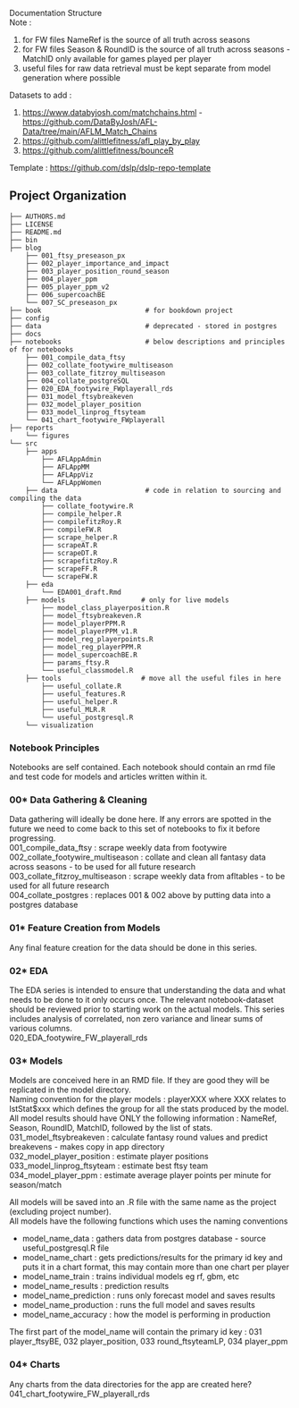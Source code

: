 
Documentation Structure  
Note : 
1. for FW files NameRef is the source of all truth across seasons    
2. for FW files Season & RoundID is the source of all truth across seasons - MatchID only available for games played per player
3. useful files for raw data retrieval must be kept separate from model generation where possible

Datasets to add :  
1. https://www.databyjosh.com/matchchains.html  -  https://github.com/DataByJosh/AFL-Data/tree/main/AFLM_Match_Chains  
2. https://github.com/alittlefitness/afl_play_by_play  
3. https://github.com/alittlefitness/bounceR  


Template : https://github.com/dslp/dslp-repo-template  

Project Organization
--------------------

    
    ├── AUTHORS.md  
    ├── LICENSE  
    ├── README.md  
    ├── bin  
    ├── blog
        ├── 001_ftsy_preseason_px
        ├── 002_player_importance_and_impact
        ├── 003_player_position_round_season
        ├── 004_player_ppm
        ├── 005_player_ppm_v2
        ├── 006_supercoachBE
        └── 007_SC_preseason_px   
    ├── book                          # for bookdown project        
    ├── config  
    ├── data                          # deprecated - stored in postgres                              
    ├── docs  
    ├── notebooks                     # below descriptions and principles of for notebooks  
        ├── 001_compile_data_ftsy
        ├── 002_collate_footywire_multiseason
        ├── 003_collate_fitzroy_multiseason
        ├── 004_collate_postgreSQL
        ├── 020_EDA_footywire_FWplayerall_rds
        ├── 031_model_ftsybreakeven
        ├── 032_model_player_position
        ├── 033_model_linprog_ftsyteam
        └── 041_chart_footywire_FWplayerall  
    ├── reports  
        └── figures  
    └── src  
        ├── apps  
            ├── AFLAppAdmin
            ├── AFLAppMM
            ├── AFLAppViz
            └── AFLAppWomen
        ├── data                      # code in relation to sourcing and compiling the data  
            ├── collate_footywire.R  
            ├── compile_helper.R  
            ├── compilefitzRoy.R              
            ├── compileFW.R  
            ├── scrape_helper.R  
            ├── scrapeAT.R  
            ├── scrapeDT.R  
            ├── scrapefitzRoy.R  
            ├── scrapeFF.R              
            └── scrapeFW.R          
        ├── eda  
            └── EDA001_draft.Rmd          
        ├── models                   # only for live models  
            ├── model_class_playerposition.R        
            ├── model_ftsybreakeven.R
            ├── model_playerPPM.R
            ├── model_playerPPM_v1.R
            ├── model_reg_playerpoints.R
            ├── model_reg_playerPPM.R
            ├── model_supercoachBE.R
            ├── params_ftsy.R
            └── useful_classmodel.R           
        ├── tools                    # move all the useful files in here
            ├── useful_collate.R
            ├── useful_features.R
            ├── useful_helper.R
            ├── useful_MLR.R
            └── useful_postgresql.R            
        └── visualization    
        
        


### Notebook Principles  
Notebooks are self contained.  Each notebook should contain an rmd file and test code for models and articles written within it.  


### 00* Data Gathering & Cleaning   
Data gathering will ideally be done here.  If any errors are spotted in the future we need to come back to this set of notebooks to fix it before progressing.  
001_compile_data_ftsy : scrape weekly data from footywire  
002_collate_footywire_multiseason : collate and clean all fantasy data across seasons - to be used for all future research  
003_collate_fitzroy_multiseason : scrape weekly data from afltables - to be used for all future research   
004_collate_postgres : replaces 001 & 002 above by putting data into a postgres database
  
  
### 01* Feature Creation from Models   
Any final feature creation for the data should be done in this series.  


### 02* EDA    
The EDA series is intended to ensure that understanding the data and what needs to be done to it only occurs once.  The relevant notebook-dataset should be reviewed prior to starting work on the actual models.  This series includes analysis of correlated, non zero variance and linear sums of various columns.  
020_EDA_footywire_FW_playerall_rds


### 03* Models  
Models are conceived here in an RMD file.  If they are good they will be replicated in the model directory.  
Naming convention for the player models : playerXXX where XXX relates to lstStat$xxx which defines the group for all the stats produced by the model.  
All model results should have ONLY the following information : NameRef, Season, RoundID, MatchID, followed by the list of stats.
031_model_ftsybreakeven : calculate fantasy round values and predict breakevens - makes copy in app directory   
032_model_player_position : estimate player positions  
033_model_linprog_ftsyteam : estimate best ftsy team  
034_model_player_ppm : estimate average player points per minute for season/match

All models will be saved into an .R file with the same name as the project (excluding project number).  
All models have the following functions which uses the naming conventions  
* model_name_data : gathers data from postgres database - source useful_postgresql.R file  
* model_name_chart : gets predictions/results for the primary id key and puts it in a chart format, this may contain more than one chart per player  
* model_name_train : trains individual models eg rf, gbm, etc
* model_name_results : prediction results
* model_name_prediction : runs only forecast model and saves results  
* model_name_production : runs the full model and saves results  
* model_name_accuracy : how the model is performing in production  

The first part of the model_name will contain the primary id key : 031 player_ftsyBE, 032 player_position, 033 round_ftsyteamLP, 034 player_ppm  


### 04* Charts  
Any charts from the data directories for the app are created here?  
041_chart_footywire_FW_playerall_rds  


